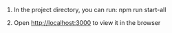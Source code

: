1) In the project directory, you can run:
npm run start-all

2) Open [http://localhost:3000](http://localhost:3000) to view it in the browser